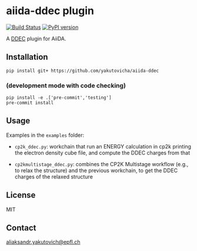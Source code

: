 # aiida-ddec plugin

[![Build Status](https://travis-ci.org/yakutovicha/aiida-ddec.svg?branch=develop)](https://travis-ci.org/yakutovicha/aiida-ddec)
[![PyPI version](https://badge.fury.io/py/aiida-ddec.svg)](https://badge.fury.io/py/aiida-ddec)

A [DDEC](https://sourceforge.net/projects/ddec/files/) plugin for AiiDA.

## Installation

```shell
pip install git+ https://github.com/yakutovicha/aiida-ddec
```

### (development mode with code checking)

```shell
pip install -e .['pre-commit','testing']
pre-commit install
```

## Usage

Examples in the `examples` folder:

-   `cp2k_ddec.py`: workchain that run an ENERGY calculation in cp2k printing the
    electron density cube file, and compute the DDEC charges from that

-   `cp2kmultistage_ddec.py`: combines the CP2K Multistage workflow (e.g., to relax
    the structure) and the previous workchain, to get the DDEC charges of the
    relaxed structure

## License

MIT

## Contact

aliaksandr.yakutovich@epfl.ch
